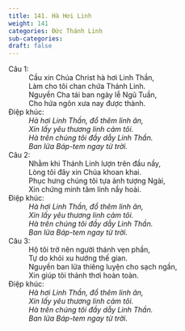 ```yaml
---
title: 141. Hà Hơi Linh
weight: 141
categories: Đức Thánh Linh
sub-categories: 
draft: false
---
```

<dl><dt>Câu 1:</dt><dd data-verse="1">Cầu xin Chúa Christ hà hơi Linh Thần, <br/>Làm cho tôi chan chứa Thánh Linh. <br/>Nguyền Cha tái ban ngày lễ Ngũ Tuần, <br/>Cho hứa ngôn xưa nay được thành. </dd><dt>Điệp khúc:</dt><dd data-chorus="1"><em>Hà hơi Linh Thần, đổ thêm linh ân, <br/>Xin lấy yêu thương linh cảm tôi. <br/>Hà trên chúng tôi đầy dẫy Linh Thần. <br/>Ban lửa Báp-tem ngay từ trời. </em></dd><dt>Câu 2:</dt><dd data-verse="2">Nhằm khi Thánh Linh lượn trên đầu nầy, <br/>Lòng tôi đây xin Chúa khoan khai. <br/>Phục hưng chúng tôi tựa ảnh tượng Ngài, <br/>Xin chứng minh tâm linh nầy hoài. </dd><dt>Điệp khúc:</dt><dd data-chorus="1"><em>Hà hơi Linh Thần, đổ thêm linh ân, <br/>Xin lấy yêu thương linh cảm tôi. <br/>Hà trên chúng tôi đầy dẫy Linh Thần. <br/>Ban lửa Báp-tem ngay từ trời. </em></dd><dt>Câu 3:</dt><dd data-verse="3">Hộ tôi trở nên người thánh vẹn phần, <br/>Tự do khỏi xu hướng thế gian. <br/>Nguyền ban lửa thiêng luyện cho sạch ngần, <br/>Xin giúp tôi thảnh thơi hoàn toàn. </dd><dt>Điệp khúc:</dt><dd data-chorus="1"><em>Hà hơi Linh Thần, đổ thêm linh ân, <br/>Xin lấy yêu thương linh cảm tôi. <br/>Hà trên chúng tôi đầy dẫy Linh Thần. <br/>Ban lửa Báp-tem ngay từ trời. </em></dd></dl>